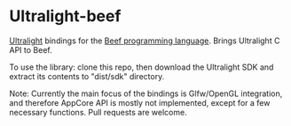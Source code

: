 # Ultralight-beef
[Ultralight](https://ultralig.ht/) bindings for the [Beef programming language](https://www.beeflang.org/). Brings Ultralight C API to Beef.

To use the library: clone this repo, then download the Ultralight SDK and extract its contents to "dist/sdk" directory.

Note: Currently the main focus of the bindings is Glfw/OpenGL integration, and therefore AppCore API is mostly not implemented, except for a few necessary functions. Pull requests are welcome.
